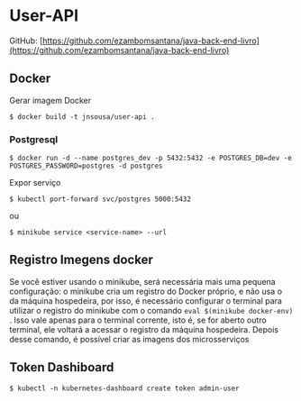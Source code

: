 # User-API

GitHub: [https://github.com/ezambomsantana/java-back-end-livro](https://github.com/ezambomsantana/java-back-end-livro)

## Docker

Gerar imagem Docker

```shell
$ docker build -t jnsousa/user-api .
```

### Postgresql

```shell
$ docker run -d --name postgres_dev -p 5432:5432 -e POSTGRES_DB=dev -e POSTGRES_PASSWORD=postgres -d postgres
``` 

Expor serviço

```shell
$ kubectl port-forward svc/postgres 5000:5432
```

ou

```shell
$ minikube service <service-name> --url
```

## Registro Imegens docker
Se você estiver usando o minikube, será necessária mais uma
pequena configuração: o minikube cria um registro do Docker
próprio, e não usa o da máquina hospedeira, por isso, é necessário
configurar o terminal para utilizar o registro do minikube com o
comando `eval $(minikube docker-env)` . Isso vale apenas para
o terminal corrente, isto é, se for aberto outro terminal, ele voltará
a acessar o registro da máquina hospedeira. Depois desse
comando, é possível criar as imagens dos microsserviços

## Token Dashiboard

```shell
$ kubectl -n kubernetes-dashboard create token admin-user
```